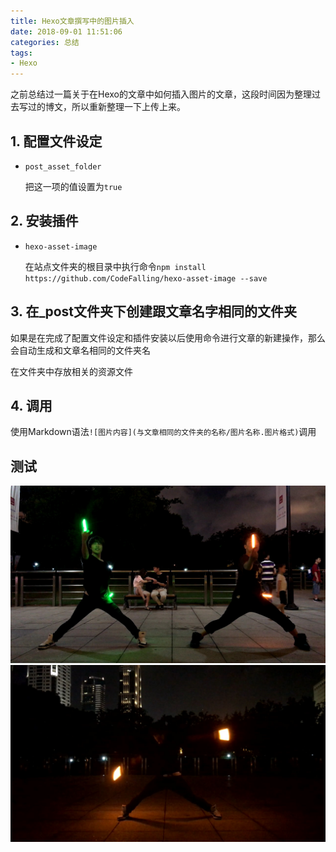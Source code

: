 ```yaml
---
title: Hexo文章撰写中的图片插入
date: 2018-09-01 11:51:06
categories: 总结
tags:
- Hexo
---
```


之前总结过一篇关于在Hexo的文章中如何插入图片的文章，这段时间因为整理过去写过的博文，所以重新整理一下上传上来。

<!-- more -->

## 1. 配置文件设定

* `post_asset_folder`

    把这一项的值设置为`true`

## 2. 安装插件

* `hexo-asset-image`

    在站点文件夹的根目录中执行命令`npm install https://github.com/CodeFalling/hexo-asset-image --save`

## 3. 在_post文件夹下创建跟文章名字相同的文件夹

如果是在完成了配置文件设定和插件安装以后使用命令进行文章的新建操作，那么会自动生成和文章名相同的文件夹名

在文件夹中存放相关的资源文件

## 4. 调用

使用Markdown语法`![图片内容](与文章相同的文件夹的名称/图片名称.图片格式)`调用

## 测试

![测试图片](Hexo文章撰写中的图片插入/test.jpg)
![测试图片](Hexo文章撰写中的图片插入/test1.jpg)